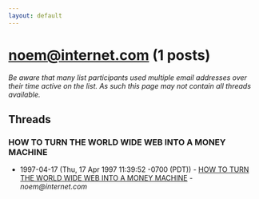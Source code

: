 ```yaml
---
layout: default
---
```


# noem@internet.com (1 posts)

_Be aware that many list participants used multiple email addresses over their time active on the list. As such this page may not contain all threads available._

## Threads

### HOW TO TURN THE WORLD WIDE WEB INTO A MONEY MACHINE
+ 1997-04-17 (Thu, 17 Apr 1997 11:39:52 -0700 (PDT)) - [HOW TO TURN THE WORLD WIDE WEB INTO A MONEY MACHINE](/archive/1997/04/e8a8e6c5f255d1908eeeb8404cdfbeb8a8add9f228c70c66f0090b32524195ed) - _noem@internet.com_

